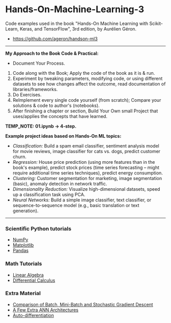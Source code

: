 # Hands-On-Machine-Learning-3

Code examples used in the book "Hands-On Machine Learning with Scikit-Learn, Keras, and TensorFlow", 3rd edition, by Aurélien Géron.

- https://github.com/ageron/handson-ml3

---
**My Approach to the Book Code & Practical:**

-  Document Your Process.
1. Code along with the Book; Apply the code of the book as it is & run.
2. Experiment by tweaking parameters, modifying code, or using different datasets to see how changes affect the outcome, read documentation of libraries/frameworks.
3. Do Exercises.
4. ReImplement every single code yourself (from scratch); Compare your solutions & code to author's (notebooks).
5. After finishing a chapter or section, Build Your Own small Project that uses/applies the concepts that have learned.

**TEMP_NOTE: 01.ipynb -> 4-step.**

**Example project ideas based on Hands-On ML topics:**

* *Classification:* Build a spam email classifier, sentiment analysis model for movie reviews, image classifier for cats vs. dogs, predict customer churn.
* *Regression:* House price prediction (using more features than in the book's example), predict stock prices (time series forecasting – might require additional time series techniques), predict energy consumption.
* *Clustering:* Customer segmentation for marketing, image segmentation (basic), anomaly detection in network traffic.
* *Dimensionality Reduction:* Visualize high-dimensional datasets, speed up a classification task using PCA.
* *Neural Networks:* Build a simple image classifier, text classifier, or sequence-to-sequence model (e.g., basic translation or text generation).

---


### Scientific Python tutorials
- [NumPy](tools_numpy.ipynb)
- [Matplotlib](tools_matplotlib.ipynb)
- [Pandas](tools_pandas.ipynb)


### Math Tutorials
- [Linear Algebra](math_linear_algebra.ipynb)
- [Differential Calculus](math_differential_calculus.ipynb)


### Extra Material
- [Comparison of Batch, Mini-Batch and Stochastic Gradient Descent](extra_gradient_descent_comparison.ipynb)
- [A Few Extra ANN Architectures](extra_ann_architectures.ipynb)
- [Auto-differentiation](extra_autodiff.ipynb)

